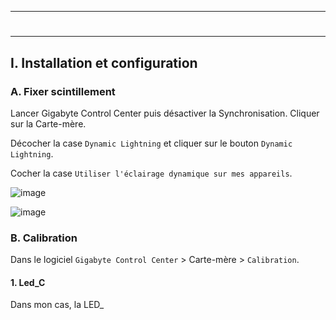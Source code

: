 ------------------------------------------------------------------------------------------------------------------------------
# <p align='center'> 
------------------------------------------------------------------------------------------------------------------------------
## I. Installation et configuration
### A. Fixer scintillement
Lancer Gigabyte Control Center puis désactiver la Synchronisation. Cliquer sur la Carte-mère.

Décocher la case `Dynamic Lightning` et cliquer sur le bouton `Dynamic Lightning`.

Cocher la case `Utiliser l'éclairage dynamique sur mes appareils`.

![image](https://github.com/user-attachments/assets/92fac8c2-35cd-4e16-85e6-2ab03935d4cf)

![image](https://github.com/user-attachments/assets/9b094587-d5d9-4d9f-8ecd-cd2c4f8ade33)

### B. Calibration
Dans le logiciel `Gigabyte Control Center` > Carte-mère > `Calibration`.
#### 1. Led_C
Dans mon cas, la LED_
